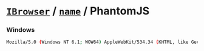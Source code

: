 # [`IBrowser`](/api/main/get-browser.md) / [`name`](../name.md) / PhantomJS

### Windows

```sh
Mozilla/5.0 (Windows NT 6.1; WOW64) AppleWebKit/534.34 (KHTML, like Gecko) PhantomJS/1.9.2 Safari/534.34
```